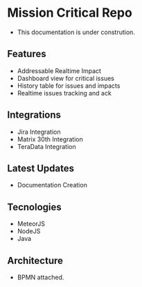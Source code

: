 # Mission Critical Repo

- This documentation is under constrution.

## Features
- Addressable Realtime Impact
- Dashboard view for critical issues
- History table for issues and impacts
- Realtime issues tracking and ack

## Integrations

- Jira Integration
- Matrix 30th Integration
- TeraData Integration

## Latest Updates

- Documentation Creation

## Tecnologies

- MeteorJS
- NodeJS
- Java

## Architecture

- BPMN attached.
